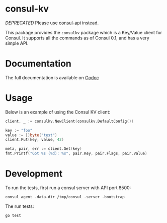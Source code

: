 consul-kv
=========

*DEPRECATED* Please use [consul-api](https://github.com/armon/consul-api) instead.

This package provides the `consulkv` package which is a Key/Value
client for Consul. It supports all the commands as of Consul 0.1,
and has a very simple API.

Documentation
=============

The full documentation is available on [Godoc](http://godoc.org/github.com/armon/consul-kv)

Usage
=====

Below is an example of using the Consul KV client:

```go
client, _ := consulkv.NewClient(consulkv.DefaultConfig())

key := "foo"
value := []byte("test")
client.Put(key, value, 42)

meta, pair, err := client.Get(key)
fmt.Printf("Got %s (%d): %s", pair.Key, pair.Flags, pair.Value)
```

Development
===========

To run the tests, first run a consul server with API port 8500:

```
consul agent -data-dir /tmp/consul -server -bootstrap
```

The run tests:

```
go test
```
